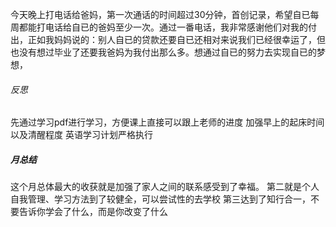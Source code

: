 今天晚上打电话给爸妈，第一次通话的时间超过30分钟，首创记录，希望自已每周都能打电话给自已的爸妈至少一次。通过一番电话，我非常感谢他们对我的付出，正如我妈妈说的：别人自已的贷款还要自已还相对来说我们已经很幸运了，但也没有想过毕业了还要我爸妈为我付出那么多。想通过自已的努力去实现自已的梦想，
###### 反思
先通过学习pdf进行学习，方便课上直接可以跟上老师的进度
加强早上的起床时间以及清醒程度
英语学习计划严格执行

##### 月总结
这个月总体最大的收获就是加强了家人之间的联系感受到了幸福。
第二就是个人自我管理、学习方法到了较健全，可以尝试性的去学校
第三达到了知行合一，不要告诉你学会了什么，而是你改变了什么
